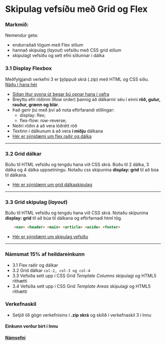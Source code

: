 # Skipulag vefsíðu með Grid og Flex

### Markmið:

Nemendur geta:

- endurraðað tögum með Flex stílum
- hannað skipulag (_layout_) vefsíðu með CSS grid stílum
- skipulagt vefsíðu og sett efni síðunnar í dálka

### 3.1 Display Flexbox

Meðfylgjandi verkefni 3 er þjöppuð skrá (.zip) með HTML og CSS síðu. [Náðu í hana hér](Namsefni-3/verkefni-nemar.zip) 

- [Síðan lítur svona út þegar þú opnar hana í vafra](Namsefni-3/Flexbox/before.3.1.jpg)
- Breyttu efri röðinni (Row order) þannig að dálkarnir séu í einni **röð, gulur, rauður, grænn og blár**. 
- Það gerir þú með því að nota eftirfarandi stillingar:
  - display: flex;
  - flex-flow: row-reverse;
- Neðri röðin á að vera lóðrétt röð
- Textinn í dálkunum á að vera **í miðju** dálkana
- [Hér er sýnidæmi um flex raðir og dálka](Namsefni-3/Flexbox/verk.3.1.jpg)

---

### 3.2 Grid dálkar 

Búðu til HTML vefsíðu og tengdu hana við CSS skrá.  Búðu til 2 dálka, 3 dálka og 4 dálka uppsetningu. Notaðu css skipunina **display: grid** til að búa til dálkana.

- [Hér er sýnidæmi um grid dálkaskipulag](Namsefni-3/Grid/Readme.md)

---

### 3.3 Grid skipulag (_layout_)

Búðu til HTML vefsíðu og tengdu hana við CSS skrá.  Notaðu skipunina **display: grid** til að búa til dálkana og eftirfarnadi html tög.

```HTML 
    <nav> <header> <main> <article> <aside> <footer> 
```

- [Hér er sýnidæmi um skipulag vefsíðu](Namsefni-3/Grid/GridLayout.md)

---

### Námsmat 15% af heildareinkunn

- 3.1 Flex raðir og dálkar
- 3.2 Grid dálkar ` col-2, col-3 og col-4 `
- 3.3 Vefsíða sett upp í CSS Grid _Template Columns_ skipulagi og HTML5 rithætti
- 3.4 Vefsíða sett upp í CSS Grid _Template Areas_ skipulagi og HTML5 rithætti 

### Verkefnaskil

- Setjið öll gögn verkefnisins í **.zip skrá** og skilið í verkefnaskil 3 í Innu


#### Einkunn verður birt í Innu

#### [Námsefni](Namsefni-3/README.md)

